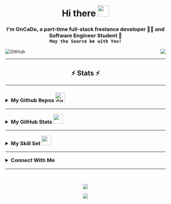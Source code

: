 <!-- Selamlama -->
<h1 align="center">Hi there <img src="https://raw.githubusercontent.com/MartinHeinz/MartinHeinz/master/wave.gif" width="35px"></h1>
<h3 align="center">I'm OnCaDo, a part-time full-stack freelance developer 👨‍💻  and Software Engineer Student 🚀
<br><code>May the Source be with You!</code></h3>
<!-- Selamlama -->
<div align="left">
<img alt="GitHub" src="https://img.shields.io/github/license/oncado86/oncado86"/>
<img align="right" src="https://visitor-badge.laobi.icu/badge?page_id=oncado86.oncado86&right_color=lightgrey&format=true&left_text=My%20Page%20Visitors"></div>
<hr>
<h2 align="center">⚡ Stats ⚡</h2>

<hr>
<h3>
<details>
  <summary>My Github Repos <img src="https://media.giphy.com/media/W5eoZHPpUx9sapR0eu/giphy.gif" width="30px" alt="Git"/></summary>
    <ul>
      <li>
        <a href="https://github.com/oncado86/Algoritmalar_ve_Kodlar" target="_blank">Algorithms and Codes</a>
      </li>
      <li>
        <a href="https://github.com/oncado86/CSharpAndAngularCamp">C# and Angular Camp</a>
      </li>
       <li>
        <a href="https://github.com/oncado86/JavaAndReactCamp" target="_blank">Java and React Camp</a>
      </li>
      <li>
        <a href="https://github.com/oncado86/JavaCamp_2022" target="_blank">Java Camp (2022)</a>
      </li>
      <li>
        <a href="https://github.com/oncado86/Siparis_Otomasyon_Projesi" target="_blank">Order Automation</a>
      </li>
      <li>
        <a href="https://github.com/oncado86/Yazim_Kurallari_ve_Sifreleme_Projesi" target="_blank">Spelling rules and Encryption</a>
      </li>
    </ul>
</details>


<hr>
<details>
<summary>My GitHub Stats <img src="https://media.giphy.com/media/iY8CRBdQXODJSCERIr/giphy.gif" width="30px"></summary>
<div align="center">
<!-- kupalar -->


![trophy](https://github-profile-trophy.vercel.app/?username=oncado86&no-bg=true&no-frame=true&theme=algolia)
<!-- kupalar -->
<!-- grafik -->
<br/>
   <a href="https://github.com/lauragift21/"><img alt="Gift' Activity Graph" src="https://activity-graph.herokuapp.com/graph?username=oncado86&custom_title=Gift's%20Contribution%20Graph&theme=react-dark" /></a>
<br/>
<!-- grafik -->

[![GitHub Streak](https://streak-stats.demolab.com?user=oncado86&theme=dark&border_radius=10&ring=6C0000CF&fire=FF2D2D&currStreakNum=DD2727&currStreakLabel=DDCBCB)](https://git.io/streak-stats)
![GitHub stats](https://github-readme-stats.vercel.app/api?username=oncado86&theme=dark&show_icons=true)

<br/>

[![Top Langs](https://github-readme-stats.vercel.app/api/top-langs/?username=oncado86&theme=dark&layout=compact)](https://github.com/anuraghazra/github-readme-stats)

![GitHub metrics](https://metrics.lecoq.io/oncado86) 
<br/>

</div>
</details>
<hr>
<details><summary> My Skill Set <img src="https://media.tenor.com/o0_UcfnY4hkAAAAi/loading-buffering.gif" width="30px" /></summary><table><tr><td valign="top" width="33%">

### Frontend  
<div align="center">
<a href="https://getbootstrap.com/docs/3.4/javascript/" target="_blank"><img style="margin: 10px" src="https://profilinator.rishav.dev/skills-assets/bootstrap-plain.svg" alt="Bootstrap" height="50" /></a>  
<a href="https://www.w3schools.com/css/" target="_blank"><img style="margin: 10px" src="https://profilinator.rishav.dev/skills-assets/css3-original-wordmark.svg" alt="CSS3" height="50" /></a>  
<a href="https://en.wikipedia.org/wiki/HTML5" target="_blank"><img style="margin: 10px" src="https://profilinator.rishav.dev/skills-assets/html5-original-wordmark.svg" alt="HTML5" height="50" /></a>  
<a href="https://www.electronjs.org/" target="_blank"><img style="margin: 10px" src="https://profilinator.rishav.dev/skills-assets/electron-original.svg" alt="Electron" height="50" /></a>  
<a href="https://www.javascript.com/" target="_blank"><img style="margin: 10px" src="https://profilinator.rishav.dev/skills-assets/javascript-original.svg" alt="JavaScript" height="50" /></a>  
<a href="https://docs.microsoft.com/en-us/dotnet/csharp/" target="_blank"><img style="margin: 10px" src="https://profilinator.rishav.dev/skills-assets/csharp-original.svg" alt="C#" height="50" /></a>  
<a href="https://dotnet.microsoft.com/download/dotnet-framework" target="_blank"><img style="margin: 10px" src="https://profilinator.rishav.dev/skills-assets/dot-net-original-wordmark.svg" alt=".NET" height="50" /></a>   
<a href="https://www.blender.org/" target="_blank"><img style="margin: 10px" src="https://profilinator.rishav.dev/skills-assets/blender_community_badge_white.svg" alt="Blender" height="50" /></a>  
<a href="https://www.java.com/" target="_blank"><img style="margin: 10px" src="https://profilinator.rishav.dev/skills-assets/java-original-wordmark.svg" alt="Java" height="50" /></a>  
<a href="https://www.android.com/intl/en_in/" target="_blank"><img style="margin: 10px" src="https://profilinator.rishav.dev/skills-assets/android-original-wordmark.svg" alt="Android" height="50" /></a>  
<a href="https://www.python.org/" target="_blank"><img style="margin: 10px" src="https://profilinator.rishav.dev/skills-assets/python-original.svg" alt="Python" height="50" /></a>  
<a href="https://www.linux.org/" target="_blank"><img style="margin: 10px" src="https://profilinator.rishav.dev/skills-assets/linux-original.svg" alt="Linux" height="50" /></a>  
<a href="https://www.adobe.com/in/products/photoshop.html" target="_blank"><img style="margin: 10px" src="https://profilinator.rishav.dev/skills-assets/photoshop-plain.svg" alt="Photoshop" height="50" /></a>  
</div>
</td><td valign="top" width="33%">

### Backend  
<div align="center">  
<a href="https://dotnet.microsoft.com/download" target="_blank"><img style="margin: 10px" src="https://profilinator.rishav.dev/skills-assets/dotnetcore.png" alt=".Net Core" height="50" /></a> 
<a href="https://www.cplusplus.com/" target="_blank"><img style="margin: 10px" src="https://profilinator.rishav.dev/skills-assets/cplusplus-original.svg" alt="C++" height="50" /></a>  
<a href="https://www.javascript.com/" target="_blank"><img style="margin: 10px" src="https://profilinator.rishav.dev/skills-assets/javascript-original.svg" alt="JavaScript" height="50" /></a>  
<a href="https://www.typescriptlang.org/" target="_blank"><img style="margin: 10px" src="https://profilinator.rishav.dev/skills-assets/typescript-original.svg" alt="TypeScript" height="50" /></a>  
<a href="https://www.linux.org/" target="_blank"><img style="margin: 10px" src="https://profilinator.rishav.dev/skills-assets/linux-original.svg" alt="Linux" height="50" /></a>  
<a href="https://www.python.org/" target="_blank"><img style="margin: 10px" src="https://profilinator.rishav.dev/skills-assets/python-original.svg" alt="Python" height="50" /></a>  
<a href="https://github.com/" target="_blank"><img style="margin: 10px" src="https://profilinator.rishav.dev/skills-assets/git-scm-icon.svg" alt="Git" height="50" /></a>  
<a href="https://www.gnu.org/software/bash/" target="_blank"><img style="margin: 10px" src="https://profilinator.rishav.dev/skills-assets/gnu_bash-icon.svg" alt="Bash" height="50" /></a>  
<a href="https://docs.microsoft.com/en-us/dotnet/csharp/" target="_blank"><img style="margin: 10px" src="https://profilinator.rishav.dev/skills-assets/csharp-original.svg" alt="C#" height="50" /></a>  
<a href="https://dotnet.microsoft.com/download/dotnet-framework" target="_blank"><img style="margin: 10px" src="https://profilinator.rishav.dev/skills-assets/dot-net-original-wordmark.svg" alt=".NET" height="50" /></a>  
<a href="https://www.mysql.com/" target="_blank"><img style="margin: 10px" src="https://profilinator.rishav.dev/skills-assets/mysql-original-wordmark.svg" alt="MySQL" height="50" /></a>  
<a href="https://www.java.com/" target="_blank"><img style="margin: 10px" src="https://profilinator.rishav.dev/skills-assets/java-original-wordmark.svg" alt="Java" height="50" /></a>

</div>
</td><td valign="top" width="33%">

### DevOps  
<div align="center">  
<a href="https://aws.amazon.com/" target="_blank"><img style="margin: 10px" src="https://profilinator.rishav.dev/skills-assets/amazonwebservices-original-wordmark.svg" alt="AWS" height="50" /></a>  
<a href="https://cloud.google.com/" target="_blank"><img style="margin: 10px" src="https://profilinator.rishav.dev/skills-assets/google_cloud-icon.svg" alt="GCP" height="50" /></a>  
<a href="https://kubernetes.io/" target="_blank"><img style="margin: 10px" src="https://profilinator.rishav.dev/skills-assets/kubernetes-icon.svg" alt="Kubernetes" height="50" /></a>  
<a href="https://www.linux.org/" target="_blank"><img style="margin: 10px" src="https://profilinator.rishav.dev/skills-assets/linux-original.svg" alt="Linux" height="50" /></a>  
<a href="https://github.com/" target="_blank"><img style="margin: 10px" src="https://profilinator.rishav.dev/skills-assets/git-scm-icon.svg" alt="Git" height="50" /></a>  
<a href="https://www.gnu.org/software/bash/" target="_blank"><img style="margin: 10px" src="https://profilinator.rishav.dev/skills-assets/gnu_bash-icon.svg" alt="Bash" height="50" /></a>  
</div>
</td></tr></table></details>
<hr>


<details>
<summary>Connect With Me</summary>
<div align="center">
<a href="https://twitter.com/oncado86" target="_blank">
<img src=https://img.shields.io/badge/twitter-%2300acee.svg?&style=for-the-badge&logo=twitter&logoColor=white alt=twitter style="margin-bottom: 5px; border-radius: 5px" />
</a>
<a href="https://linkedin.com/in/oncado86" target="_blank">
<img src=https://img.shields.io/badge/linkedin-%231E77B5.svg?&style=for-the-badge&logo=linkedin&logoColor=white alt=linkedin style="margin-bottom: 5px; border-radius: 5px" />
</a>
<a href="https://www.facebook.com/oncado86" target="_blank">
<img src=https://img.shields.io/badge/facebook-%232E87FB.svg?&style=for-the-badge&logo=facebook&logoColor=white alt=facebook style="margin-bottom: 5px; border-radius: 5px" />
</a>
<a href="https://instagram.com/oncado86" target="_blank">
<img src=https://img.shields.io/badge/instagram-%23000000.svg?&style=for-the-badge&logo=instagram&logoColor=white alt=instagram style="margin-bottom: 5px; border-radius: 5px" />
</a>
<a href="https://medium.com/@oncado" target="_blank">
<img src=https://img.shields.io/badge/medium-%23292929.svg?&style=for-the-badge&logo=medium&logoColor=white alt=medium style="margin-bottom: 5px;" />
</a>
<a href="https://github.com/oncado86" target="_blank">
<img src=https://img.shields.io/badge/github-%2324292e.svg?&style=for-the-badge&logo=github&logoColor=white alt=github style="margin-bottom: 5px; border-radius: 5px" />
</a>
</div>  
</details>
<hr>
</h3>
<br/>  

<p align="center">
<img src="https://cdn.dribbble.com/users/44708/screenshots/2694410/media/e98a85805961153e495fe8dfa949dd27.gif"/>
</p>

<!-- Bottom -->
<p align="center">
  <img src="https://capsule-render.vercel.app/api?type=waving&color=gradient&height=60&section=footer&width=100"/>
</p>
<!-- Bottom -->
